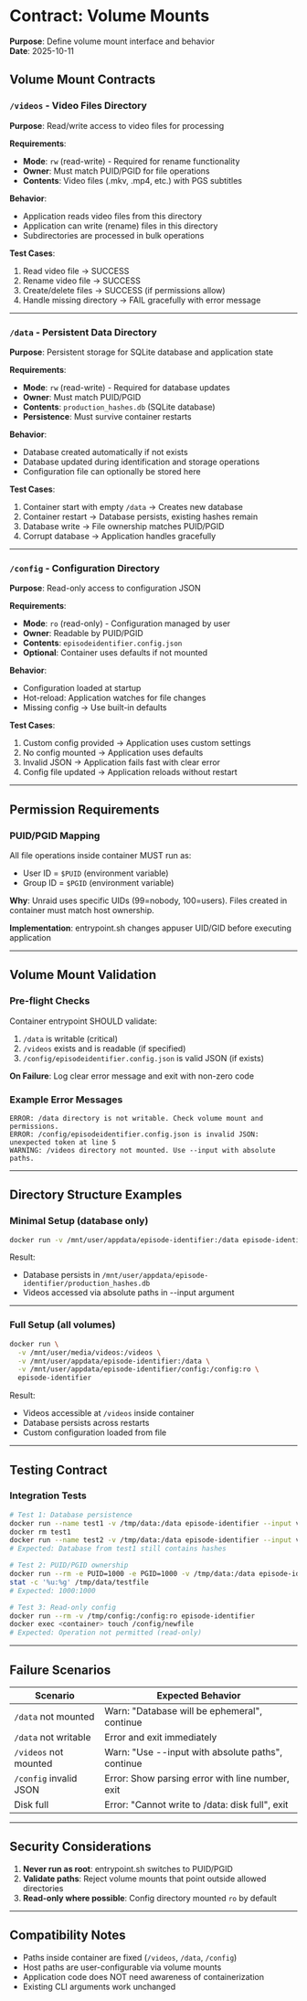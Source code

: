 # Contract: Volume Mounts

**Purpose**: Define volume mount interface and behavior  
**Date**: 2025-10-11

## Volume Mount Contracts

### `/videos` - Video Files Directory

**Purpose**: Read/write access to video files for processing

**Requirements**:
- **Mode**: `rw` (read-write) - Required for rename functionality
- **Owner**: Must match PUID/PGID for file operations
- **Contents**: Video files (.mkv, .mp4, etc.) with PGS subtitles

**Behavior**:
- Application reads video files from this directory
- Application can write (rename) files in this directory
- Subdirectories are processed in bulk operations

**Test Cases**:
1. Read video file → SUCCESS
2. Rename video file → SUCCESS  
3. Create/delete files → SUCCESS (if permissions allow)
4. Handle missing directory → FAIL gracefully with error message

---

### `/data` - Persistent Data Directory

**Purpose**: Persistent storage for SQLite database and application state

**Requirements**:
- **Mode**: `rw` (read-write) - Required for database updates
- **Owner**: Must match PUID/PGID
- **Contents**: `production_hashes.db` (SQLite database)
- **Persistence**: Must survive container restarts

**Behavior**:
- Database created automatically if not exists
- Database updated during identification and storage operations
- Configuration file can optionally be stored here

**Test Cases**:
1. Container start with empty `/data` → Creates new database
2. Container restart → Database persists, existing hashes remain
3. Database write → File ownership matches PUID/PGID
4. Corrupt database → Application handles gracefully

---

### `/config` - Configuration Directory

**Purpose**: Read-only access to configuration JSON

**Requirements**:
- **Mode**: `ro` (read-only) - Configuration managed by user
- **Owner**: Readable by PUID/PGID
- **Contents**: `episodeidentifier.config.json`
- **Optional**: Container uses defaults if not mounted

**Behavior**:
- Configuration loaded at startup
- Hot-reload: Application watches for file changes
- Missing config → Use built-in defaults

**Test Cases**:
1. Custom config provided → Application uses custom settings
2. No config mounted → Application uses defaults
3. Invalid JSON → Application fails fast with clear error
4. Config file updated → Application reloads without restart

---

## Permission Requirements

### PUID/PGID Mapping

All file operations inside container MUST run as:
- User ID = `$PUID` (environment variable)
- Group ID = `$PGID` (environment variable)

**Why**: Unraid uses specific UIDs (99=nobody, 100=users). Files created in container must match host ownership.

**Implementation**: entrypoint.sh changes appuser UID/GID before executing application

---

## Volume Mount Validation

### Pre-flight Checks

Container entrypoint SHOULD validate:
1. `/data` is writable (critical)
2. `/videos` exists and is readable (if specified)
3. `/config/episodeidentifier.config.json` is valid JSON (if exists)

**On Failure**: Log clear error message and exit with non-zero code

### Example Error Messages

```
ERROR: /data directory is not writable. Check volume mount and permissions.
ERROR: /config/episodeidentifier.config.json is invalid JSON: unexpected token at line 5
WARNING: /videos directory not mounted. Use --input with absolute paths.
```

---

## Directory Structure Examples

### Minimal Setup (database only)

```bash
docker run -v /mnt/user/appdata/episode-identifier:/data episode-identifier
```

Result:
- Database persists in `/mnt/user/appdata/episode-identifier/production_hashes.db`
- Videos accessed via absolute paths in --input argument

---

### Full Setup (all volumes)

```bash
docker run \
  -v /mnt/user/media/videos:/videos \
  -v /mnt/user/appdata/episode-identifier:/data \
  -v /mnt/user/appdata/episode-identifier/config:/config:ro \
  episode-identifier
```

Result:
- Videos accessible at `/videos` inside container
- Database persists across restarts
- Custom configuration loaded from file

---

## Testing Contract

### Integration Tests

```bash
# Test 1: Database persistence
docker run --name test1 -v /tmp/data:/data episode-identifier --input video.mkv --hash-db /data/hashes.db
docker rm test1
docker run --name test2 -v /tmp/data:/data episode-identifier --input video.mkv --hash-db /data/hashes.db
# Expected: Database from test1 still contains hashes

# Test 2: PUID/PGID ownership
docker run --rm -e PUID=1000 -e PGID=1000 -v /tmp/data:/data episode-identifier touch /data/testfile
stat -c '%u:%g' /tmp/data/testfile
# Expected: 1000:1000

# Test 3: Read-only config
docker run --rm -v /tmp/config:/config:ro episode-identifier
docker exec <container> touch /config/newfile
# Expected: Operation not permitted (read-only)
```

---

## Failure Scenarios

| Scenario | Expected Behavior |
|----------|-------------------|
| `/data` not mounted | Warn: "Database will be ephemeral", continue |
| `/data` not writable | Error and exit immediately |
| `/videos` not mounted | Warn: "Use --input with absolute paths", continue |
| `/config` invalid JSON | Error: Show parsing error with line number, exit |
| Disk full | Error: "Cannot write to /data: disk full", exit |

---

## Security Considerations

1. **Never run as root**: entrypoint.sh switches to PUID/PGID
2. **Validate paths**: Reject volume mounts that point outside allowed directories
3. **Read-only where possible**: Config directory mounted `ro` by default

---

## Compatibility Notes

- Paths inside container are fixed (`/videos`, `/data`, `/config`)
- Host paths are user-configurable via volume mounts
- Application code does NOT need awareness of containerization
- Existing CLI arguments work unchanged

